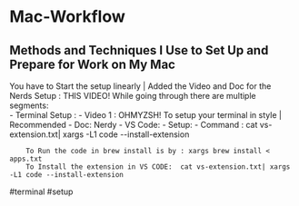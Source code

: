 # Mac-Workflow
## Methods and Techniques I Use to Set Up and Prepare for Work on My Mac

You have to Start the setup linearly | Added the Video and Doc for the Nerds
Setup : 
	THIS VIDEO! While going through there are multiple segments: 		
 			- Terminal Setup :
			- Video 1 :  OHMYZSH! To setup your terminal in style | Recommended
			- Doc: Nerdy
		- VS Code: 
			- Setup: 
			- Command :  cat vs-extension.txt| xargs -L1 code --install-extension  

		To Run the code in brew install is by : xargs brew install < apps.txt   
		To Install the extension in VS CODE:  cat vs-extension.txt| xargs -L1 code --install-extension
#terminal #setup
